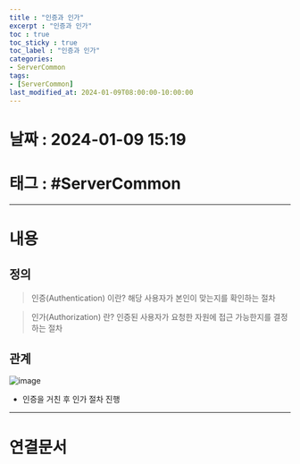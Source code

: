 ```yaml
---
title : "인증과 인가"
excerpt : "인증과 인가"
toc : true
toc_sticky : true
toc_label : "인증과 인가"
categories:
- ServerCommon
tags:
- [ServerCommon]
last_modified_at: 2024-01-09T08:00:00-10:00:00
---
```


# 날짜 : 2024-01-09 15:19

# 태그 : #ServerCommon
---

# 내용

## 정의
> 인증(Authentication) 이란?
> 해당 사용자가 본인이 맞는지를 확인하는 절차

> 인가(Authorization) 란?
> 인증된 사용자가 요청한 자원에 접근 가능한지를 결정하는 절차

## 관계
  
![image](../../assets/images/AuthenticationAndAuthoriztion.png)
- 인증을 거친 후 인가 절차 진행

---

# 연결문서
